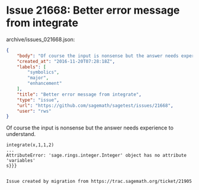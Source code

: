# Issue 21668: Better error message from integrate

archive/issues_021668.json:
```json
{
    "body": "Of course the input is nonsense but the answer needs experience to understand.\n\n```\nintegrate(x,1,1,2)\n...\nAttributeError: 'sage.rings.integer.Integer' object has no attribute 'variables'\ns}}}\n\n\nIssue created by migration from https://trac.sagemath.org/ticket/21905\n\n",
    "created_at": "2016-11-20T07:28:18Z",
    "labels": [
        "symbolics",
        "major",
        "enhancement"
    ],
    "title": "Better error message from integrate",
    "type": "issue",
    "url": "https://github.com/sagemath/sagetest/issues/21668",
    "user": "rws"
}
```
Of course the input is nonsense but the answer needs experience to understand.

```
integrate(x,1,1,2)
...
AttributeError: 'sage.rings.integer.Integer' object has no attribute 'variables'
s}}}


Issue created by migration from https://trac.sagemath.org/ticket/21905


